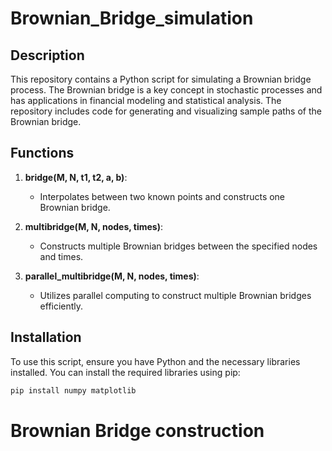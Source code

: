 # Brownian_Bridge_simulation

## Description

This repository contains a Python script for simulating a Brownian bridge process. The Brownian bridge is a key concept in stochastic processes and has applications in financial modeling and statistical analysis. The repository includes code for generating and visualizing sample paths of the Brownian bridge.

## Functions

1. **bridge(M, N, t1, t2, a, b)**:
    - Interpolates between two known points and constructs one Brownian bridge.

2. **multibridge(M, N, nodes, times)**:
    - Constructs multiple Brownian bridges between the specified nodes and times.

3. **parallel_multibridge(M, N, nodes, times)**:
    - Utilizes parallel computing to construct multiple Brownian bridges efficiently.

## Installation

To use this script, ensure you have Python and the necessary libraries installed. You can install the required libraries using pip:

```bash
pip install numpy matplotlib
```

# Brownian Bridge construction 

